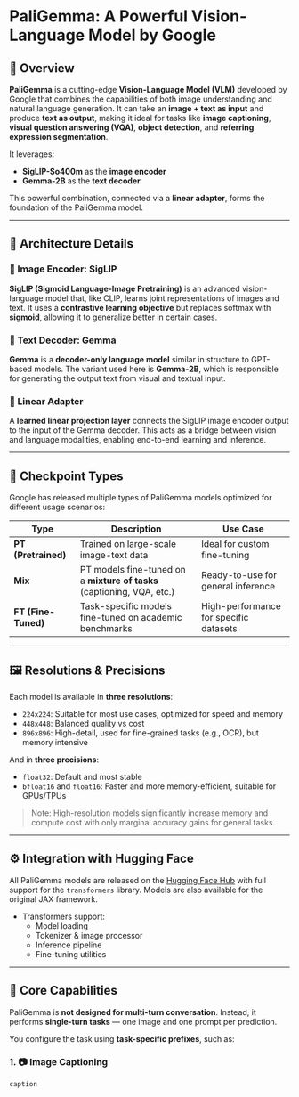 # PaliGemma: A Powerful Vision-Language Model by Google

## 📌 Overview

**PaliGemma** is a cutting-edge **Vision-Language Model (VLM)** developed by Google that combines the capabilities of both image understanding and natural language generation. It can take an **image + text as input** and produce **text as output**, making it ideal for tasks like **image captioning**, **visual question answering (VQA)**, **object detection**, and **referring expression segmentation**.

It leverages:
- **SigLIP-So400m** as the **image encoder**
- **Gemma-2B** as the **text decoder**

This powerful combination, connected via a **linear adapter**, forms the foundation of the PaliGemma model.

---

## 🧠 Architecture Details

### 🔹 Image Encoder: SigLIP

**SigLIP (Sigmoid Language-Image Pretraining)** is an advanced vision-language model that, like CLIP, learns joint representations of images and text. It uses a **contrastive learning objective** but replaces softmax with **sigmoid**, allowing it to generalize better in certain cases.

### 🔹 Text Decoder: Gemma

**Gemma** is a **decoder-only language model** similar in structure to GPT-based models. The variant used here is **Gemma-2B**, which is responsible for generating the output text from visual and textual input.

### 🔹 Linear Adapter

A **learned linear projection layer** connects the SigLIP image encoder output to the input of the Gemma decoder. This acts as a bridge between vision and language modalities, enabling end-to-end learning and inference.

---

## 🔀 Checkpoint Types

Google has released multiple types of PaliGemma models optimized for different usage scenarios:

| Type | Description | Use Case |
|------|-------------|----------|
| **PT (Pretrained)** | Trained on large-scale image-text data | Ideal for custom fine-tuning |
| **Mix** | PT models fine-tuned on a **mixture of tasks** (captioning, VQA, etc.) | Ready-to-use for general inference |
| **FT (Fine-Tuned)** | Task-specific models fine-tuned on academic benchmarks | High-performance for specific datasets |

---

## 🖼️ Resolutions & Precisions

Each model is available in **three resolutions**:
- `224x224`: Suitable for most use cases, optimized for speed and memory
- `448x448`: Balanced quality vs cost
- `896x896`: High-detail, used for fine-grained tasks (e.g., OCR), but memory intensive

And in **three precisions**:
- `float32`: Default and most stable
- `bfloat16` and `float16`: Faster and more memory-efficient, suitable for GPUs/TPUs

> Note: High-resolution models significantly increase memory and compute cost with only marginal accuracy gains for general tasks.

---

## ⚙️ Integration with Hugging Face

All PaliGemma models are released on the [Hugging Face Hub](https://huggingface.co/collections/google/paligemma-664c3241e85bb67f93cb429e) with full support for the `transformers` library. Models are also available for the original JAX framework.

- Transformers support:
  - Model loading
  - Tokenizer & image processor
  - Inference pipeline
  - Fine-tuning utilities

---

## 🧪 Core Capabilities

PaliGemma is **not designed for multi-turn conversation**. Instead, it performs **single-turn tasks** — one image and one prompt per prediction.

You configure the task using **task-specific prefixes**, such as:

### 1. 📷 Image Captioning
```text
caption
